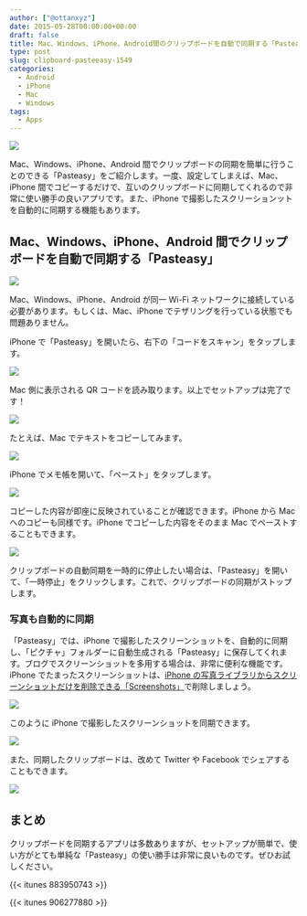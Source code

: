 ```yaml
---
author: ["@ottanxyz"]
date: 2015-05-28T00:00:00+00:00
draft: false
title: Mac、Windows、iPhone、Android間のクリップボードを自動で同期する「Pasteasy」
type: post
slug: clipboard-pasteeasy-1549
categories:
  - Android
  - iPhone
  - Mac
  - Windows
tags:
  - Apps
---
```


![](/uploads/2015/05/150528-5567a65ecf3e6.jpg)

Mac、Windows、iPhone、Android 間でクリップボードの同期を簡単に行うことのできる「Pasteasy」をご紹介します。一度、設定してしまえば、Mac、iPhone 間でコピーするだけで、互いのクリップボードに同期してくれるので非常に使い勝手の良いアプリです。また、iPhone で撮影したスクリーションットを自動的に同期する機能もあります。

## Mac、Windows、iPhone、Android 間でクリップボードを自動で同期する「Pasteasy」

![](/uploads/2015/05/150528-5567a6610ab75.png)

Mac、Windows、iPhone、Android が同一 Wi-Fi ネットワークに接続している必要があります。もしくは、Mac、iPhone でテザリングを行っている状態でも問題ありません。

iPhone で「Pasteasy」を開いたら、右下の「コードをスキャン」をタップします。

![](/uploads/2015/05/150528-5567a66626cf4.png)

Mac 側に表示される QR コードを読み取ります。以上でセットアップは完了です！

![](/uploads/2015/05/150528-5567a66ea9344.png)

たとえば、Mac でテキストをコピーしてみます。

![](/uploads/2015/05/150528-5567a6732a448.png)

iPhone でメモ帳を開いて、「ペースト」をタップします。

![](/uploads/2015/05/150528-5567a67ff2bef.png)

コピーした内容が即座に反映されていることが確認できます。iPhone から Mac へのコピーも同様です。iPhone でコピーした内容をそのまま Mac でペーストすることもできます。

![](/uploads/2015/05/150528-5567abc25358b.png)

クリップボードの自動同期を一時的に停止したい場合は、「Pasteasy」を開いて、「一時停止」をクリックします。これで、クリップボードの同期がストップします。

### 写真も自動的に同期

「Pasteasy」では、iPhone で撮影したスクリーンショットを、自動的に同期し、「ピクチャ」フォルダーに自動生成される「Pasteasy」に保存してくれます。ブログでスクリーンショットを多用する場合は、非常に便利な機能です。iPhone でたまったスクリーンショットは、[iPhone の写真ライブラリからスクリーンショットだけを削除できる「Screenshots」](/posts/2015/04/iphone-screenshots-delete-1011/)で削除しましょう。

![](/uploads/2015/05/150528-5567a6863ed5a.png)

このように iPhone で撮影したスクリーンショットを同期できます。

![](/uploads/2015/05/150528-5567a68ba8906.png)

また、同期したクリップボードは、改めて Twitter や Facebook でシェアすることもできます。

![](/uploads/2015/05/150528-5567a691a5e51.png)

## まとめ

クリップボードを同期するアプリは多数ありますが、セットアップが簡単で、使い方がとても単純な「Pasteasy」の使い勝手は非常に良いものです。ぜひお試しください。

{{< itunes 883950743 >}}

{{< itunes 906277880 >}}
